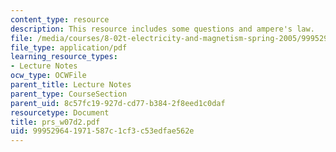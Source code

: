 ```yaml
---
content_type: resource
description: This resource includes some questions and ampere's law.
file: /media/courses/8-02t-electricity-and-magnetism-spring-2005/999529641971587c1cf3c53edfae562e_prs_w07d2.pdf
file_type: application/pdf
learning_resource_types:
- Lecture Notes
ocw_type: OCWFile
parent_title: Lecture Notes
parent_type: CourseSection
parent_uid: 8c57fc19-927d-cd77-b384-2f8eed1c0daf
resourcetype: Document
title: prs_w07d2.pdf
uid: 99952964-1971-587c-1cf3-c53edfae562e
---
```

